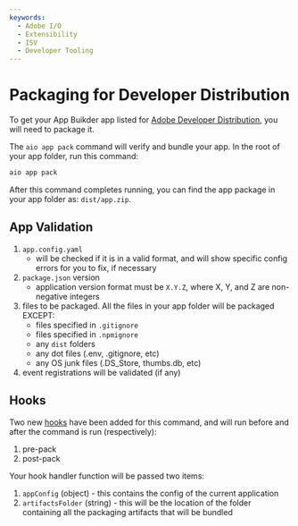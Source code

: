 ```yaml
---
keywords:
  - Adobe I/O
  - Extensibility
  - ISV
  - Developer Tooling
---
```



# Packaging for Developer Distribution

To get your App Buikder app listed for [Adobe Developer Distribution](https://developer.adobe.com/developer-distribution/), you will need to package it.

The `aio app pack` command will verify and bundle your app. In the root of your app folder, run this command:

```sh
aio app pack
```

After this command completes running, you can find the app package in your app folder as: `dist/app.zip`.

## App Validation

1. `app.config.yaml` 
     - will be checked if it is in a valid format, and will show specific config errors for you to fix, if necessary
2. `package.json` version
     - application version format must be `X.Y.Z`, where X, Y, and Z are non-negative integers
3. files to be packaged. All the files in your app folder will be packaged EXCEPT:
     - files specified in `.gitignore`
     - files specified in `.npmignore`
     - any `dist` folders
     - any dot files (.env, .gitignore, etc)
     - any OS junk files (.DS_Store, thumbs.db, etc)
4. event registrations will be validated (if any)

## Hooks

Two new [hooks](./app-hooks.md) have been added for this command, and will run before and after the command is run (respectively):

1. pre-pack
2. post-pack

Your hook handler function will be passed two items:

1. `appConfig` (object) - this contains the config of the current application
2. `artifactsFolder` (string) - this will be the location of the folder containing all the packaging artifacts that will be bundled
